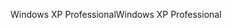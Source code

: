 <span data-ttu-id="1eb39-101">Windows XP Professional</span><span class="sxs-lookup"><span data-stu-id="1eb39-101">Windows XP Professional</span></span>